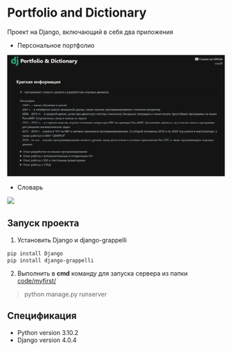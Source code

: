 # Portfolio and Dictionary
Проект на Django, включающий в себя два приложения
- Персональное портфолио
<img src="portfolio_preview.png" width="1000">

- Словарь
<img src="https://i.imgur.com/FFglvvc.png" width="1000">

## Запуск проекта
1.  Установить Django и django-grappelli
```
pip install Django
pip install django-grappelli
```
2.  Выполнить в **cmd** команду для запуска сервера из папки [code/myfirst/](code/myfirst/)
>python manage.py runserver

## Спецификация
- Python version 3.10.2
- Django version 4.0.4
